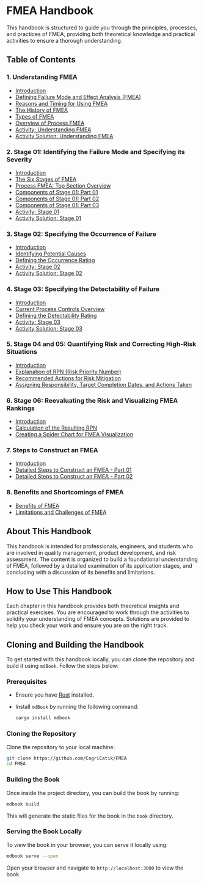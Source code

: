 # FMEA Handbook

This handbook is structured to guide you through the principles, processes, and practices of FMEA, providing both theoretical knowledge and practical activities to ensure a thorough understanding.

## Table of Contents

### 1. Understanding FMEA

- [Introduction](./chapter_1/1_introduction.md)
- [Defining Failure Mode and Effect Analysis (FMEA)](./chapter_1/2_defining_fmea.md)
- [Reasons and Timing for Using FMEA](./chapter_1/3_reasons_timing_fmea.md)
- [The History of FMEA](./chapter_1/4_history_fmea.md)
- [Types of FMEA](./chapter_1/5_types_fmea.md)
- [Overview of Process FMEA](./chapter_1/6_overview_process_fmea.md)
- [Activity: Understanding FMEA](./chapter_1/7_activity_understanding_fmea.md)
- [Activity Solution: Understanding FMEA](./chapter_1/8_activity_solution_understanding_fmea.md)

### 2. Stage 01: Identifying the Failure Mode and Specifying its Severity

- [Introduction](./chapter_2/introduction.md)
- [The Six Stages of FMEA](./chapter_2/six_stages_fmea.md)
- [Process FMEA: Top Section Overview](./chapter_2/top_section_overview.md)
- [Components of Stage 01: Part 01](./chapter_2/components_stage01_part01.md)
- [Components of Stage 01: Part 02](./chapter_2/components_stage01_part02.md)
- [Components of Stage 01: Part 03](./chapter_2/components_stage01_part03.md)
- [Activity: Stage 01](./chapter_2/activity_stage01.md)
- [Activity Solution: Stage 01](./chapter_2/activity_solution_stage01.md)

### 3. Stage 02: Specifying the Occurrence of Failure

- [Introduction](./chapter_3/introduction.md)
- [Identifying Potential Causes](./chapter_3/identifying_potential_causes.md)
- [Defining the Occurrence Rating](./chapter_3/defining_occurrence_rating.md)
- [Activity: Stage 02](./chapter_3/activity_stage02.md)
- [Activity Solution: Stage 02](./chapter_3/activity_solution_stage02.md)

### 4. Stage 03: Specifying the Detectability of Failure

- [Introduction](./chapter_4/introduction.md)
- [Current Process Controls Overview](./chapter_4/process_controls_overview.md)
- [Defining the Detectability Rating](./chapter_4/defining_detectability_rating.md)
- [Activity: Stage 03](./chapter_4/activity_stage03.md)
- [Activity Solution: Stage 03](./chapter_4/activity_solution_stage03.md)

### 5. Stage 04 and 05: Quantifying Risk and Correcting High-Risk Situations

- [Introduction](./chapter_5/introduction.md)
- [Explanation of RPN (Risk Priority Number)](./chapter_5/explanation_rpn.md)
- [Recommended Actions for Risk Mitigation](./chapter_5/risk_mitigation_actions.md)
- [Assigning Responsibility, Target Completion Dates, and Actions Taken](./chapter_5/assigning_responsibility.md)

### 6. Stage 06: Reevaluating the Risk and Visualizing FMEA Rankings

- [Introduction](./chapter_6/introduction.md)
- [Calculation of the Resulting RPN](./chapter_6/calculating_rpn.md)
- [Creating a Spider Chart for FMEA Visualization](./chapter_6/creating_spider_chart.md)

### 7. Steps to Construct an FMEA

- [Introduction](./chapter_7/introduction.md)
- [Detailed Steps to Construct an FMEA - Part 01](./chapter_7/steps_to_construct_fmea_part01.md)
- [Detailed Steps to Construct an FMEA - Part 02](./chapter_7/steps_to_construct_fmea_part02.md)

### 8. Benefits and Shortcomings of FMEA

- [Benefits of FMEA](./chapter_8/benefits_fmea.md)
- [Limitations and Challenges of FMEA](./chapter_8/limitations_challenges_fmea.md)

## About This Handbook

This handbook is intended for professionals, engineers, and students who are involved in quality management, product development, and risk assessment. The content is organized to build a foundational understanding of FMEA, followed by a detailed examination of its application stages, and concluding with a discussion of its benefits and limitations.

## How to Use This Handbook

Each chapter in this handbook provides both theoretical insights and practical exercises. You are encouraged to work through the activities to solidify your understanding of FMEA concepts. Solutions are provided to help you check your work and ensure you are on the right track.

## Cloning and Building the Handbook

To get started with this handbook locally, you can clone the repository and build it using `mdBook`. Follow the steps below:

### Prerequisites

- Ensure you have [Rust](https://www.rust-lang.org/tools/install) installed.
- Install `mdBook` by running the following command:

  ```bash
  cargo install mdbook
  ```

### Cloning the Repository

Clone the repository to your local machine:

```bash
git clone https://github.com/CagriCatik/FMEA
cd FMEA
```

### Building the Book

Once inside the project directory, you can build the book by running:

```bash
mdbook build
```

This will generate the static files for the book in the `book` directory.

### Serving the Book Locally

To view the book in your browser, you can serve it locally using:

```bash
mdbook serve --open
```

Open your browser and navigate to `http://localhost:3000` to view the book.

